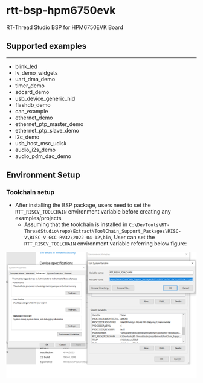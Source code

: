 # rtt-bsp-hpm6750evk
RT-Thread Studio BSP for HPM6750EVK Board

## Supported examples
***
- blink_led
- lv_demo_widgets
- uart_dma_demo
- timer_demo
- sdcard_demo
- usb_device_generic_hid
- flashdb_demo
- can_example
- ethernet_demo
- ethernet_ptp_master_demo
- ethernet_ptp_slave_demo
- i2c_demo
- usb_host_msc_udisk
- audio_i2s_demo
- audio_pdm_dao_demo

## Environment Setup

### Toolchain setup

- After installing the BSP package, users need to set the `RTT_RISCV_TOOLCHAIN` environment variable before creating any examples/projects
    - Assuming that the toolchain is installed in `C:\DevTools\RT-ThreadStudio\repo\Extract\ToolChain_Support_Packages\RISC-V\RISC-V-GCC-RV32\2022-04-12\bin`, User can set the `RTT_RISCV_TOOLCHAIN` environment variable referring below figure:

![Set RTT_RISCV_TOOLCHAIN environment variable](documents/images/set_rtt_riscv_toolchain_env.png)